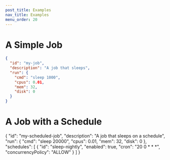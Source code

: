 ```yaml
---
post_title: Examples
nav_title: Examples
menu_order: 20
---
```


# A Simple Job

```json
{
  "id": "my-job",
  "description": "A job that sleeps",
  "run": {
    "cmd": "sleep 1000",
    "cpus": 0.01,
    "mem": 32,
    "disk": 0
  }
}
```

# A Job with a Schedule

{
  "id": "my-scheduled-job",
  "description": "A job that sleeps on a schedule",
  "run": {
    "cmd": "sleep 20000",
    "cpus": 0.01,
    "mem": 32,
    "disk": 0
  },
  "schedules": [
    {
      "id": "sleep-nightly",
      "enabled": true,
      "cron": "20 0 * * *",
      "concurrencyPolicy": "ALLOW"
    }
  ]
}